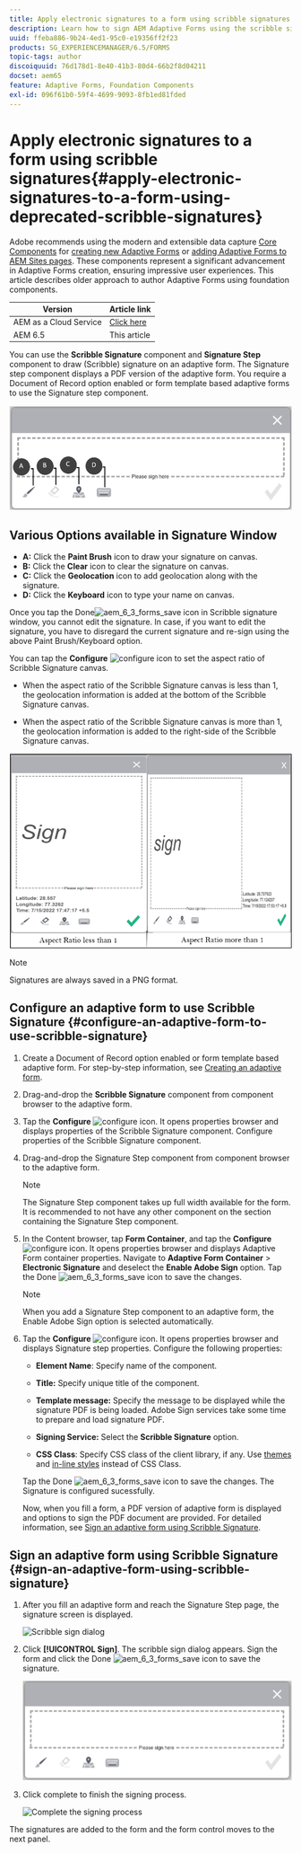 ```yaml
---
title: Apply electronic signatures to a form using scribble signatures
description: Learn how to sign AEM Adaptive Forms using the scribble signature. You can use the scribble signature and signature step to draw the signature on an form. 
uuid: ffeba886-9b24-4ed1-95c0-e19356ff2f23
products: SG_EXPERIENCEMANAGER/6.5/FORMS
topic-tags: author
discoiquuid: 76d178d1-8e40-41b3-80d4-66b2f8d04211
docset: aem65
feature: Adaptive Forms, Foundation Components
exl-id: 096f61b0-59f4-4699-9093-8fb1ed81fded
---
```

# Apply electronic signatures to a form using scribble signatures{#apply-electronic-signatures-to-a-form-using-deprecated-scribble-signatures}

<span class="preview"> Adobe recommends using the modern and extensible data capture [Core Components](https://experienceleague.adobe.com/docs/experience-manager-core-components/using/adaptive-forms/introduction.html) for [creating new Adaptive Forms](/help/forms/using/create-an-adaptive-form-core-components.md) or [adding Adaptive Forms to AEM Sites pages](/help/forms/using/create-or-add-an-adaptive-form-to-aem-sites-page.md). These components represent a significant advancement in Adaptive Forms creation, ensuring impressive user experiences. This article describes older approach to author Adaptive Forms using foundation components. </span>


| Version | Article link |
| -------- | ---------------------------- |
| AEM as a Cloud Service |    [Click here](https://experienceleague.adobe.com/docs/experience-manager-cloud-service/content/forms/adaptive-forms-authoring/authoring-adaptive-forms-foundation-components/add-components-to-an-adaptive-form/signing-forms-using-scribble.html)                  |
| AEM 6.5     | This article         |


You can use the **Scribble Signature** component and **Signature Step** component to draw (Scribble) signature on an adaptive form. The Signature step component displays a PDF version of the adaptive form. You require a Document of Record option enabled or form template based adaptive forms to use the Signature step component.

![Scribble sign dialog](/help/forms/using/assets/scribble-signature.png)

## Various Options available in Signature Window

* **A:** Click the **Paint Brush** icon to draw your signature on canvas.
* **B:** Click the **Clear** icon to clear the signature on canvas.
* **C:** Click the **Geolocation** icon to add geolocation along with the signature.
* **D:** Click the **Keyboard** icon to type your name on canvas. 

 Once you tap the Done![aem_6_3_forms_save](assets/aem_6_3_forms_save.png) icon in Scribble signature window, you cannot edit the signature. In case, if you want to edit the signature, you have to disregard the current signature and re-sign using the above Paint Brush/Keyboard option.

You can tap the **Configure** ![configure](assets/configure.png) icon to set the aspect ratio of Scribble Signature canvas. 
* When the aspect ratio of the Scribble Signature canvas is less than 1, the geolocation information is added at the bottom of the Scribble Signature canvas.

* When the aspect ratio of the Scribble Signature canvas is more than 1, the geolocation information is added to the right-side of the Scribble Signature canvas. 
 
 ![scribble signature-bottom](/help/forms/using/assets/scribble-signature-aspectratio.PNG)


   >[!NOTE]
   >
   >Signatures are always saved in a PNG format.
   >
   
## Configure an adaptive form to use Scribble Signature {#configure-an-adaptive-form-to-use-scribble-signature}

1. Create a Document of Record option enabled or form template based adaptive form. For step-by-step information, see [Creating an adaptive form](../../forms/using/creating-adaptive-form.md).
1. Drag-and-drop the **Scribble Signature** component from component browser to the adaptive form.
1. Tap the **Configure** ![configure](assets/configure.png) icon. It opens properties browser and displays properties of the Scribble Signature component. Configure properties of the Scribble Signature component.
1. Drag-and-drop the Signature Step component from component browser to the adaptive form.

   >[!NOTE]
   >
   >The Signature Step component takes up full width available for the form. It is recommended to not have any other component on the section containing the Signature Step component.
   >

1. In the Content browser, tap **Form Container**, and tap the **Configure** ![configure](/help/forms/using/assets/configure.png) icon. It opens properties browser and displays Adaptive Form container properties. Navigate to **Adaptive Form Container** &gt; **Electronic Signature** and deselect the **Enable Adobe Sign** option. Tap the Done ![aem_6_3_forms_save](assets/aem_6_3_forms_save.png) icon to save the changes.

   >[!NOTE]
   >
   >When you add a Signature Step component to an adaptive form, the Enable Adobe Sign option is selected automatically.
   >

1. Tap the **Configure** ![configure](assets/configure.png) icon. It opens properties browser and displays Signature step properties. Configure the following properties:

    * **Element Name**: Specify name of the component.

    * **Title:** Specify unique title of the component.
    * **Template message:** Specify the message to be displayed while the signature PDF is being loaded. Adobe Sign services take some time to prepare and load signature PDF.
    * **Signing Service:** Select the **Scribble Signature** option.

    * **CSS Class**: Specify CSS class of the client library, if any. Use [themes](../../forms/using/themes.md) and [in-line styles](../../forms/using/inline-style-adaptive-forms.md) instead of CSS Class.

   Tap the Done ![aem_6_3_forms_save](assets/aem_6_3_forms_save.png) icon to save the changes. The Signature is configured sucessfully.

   Now, when you fill a form, a PDF version of adaptive form is displayed and options to sign the PDF document are provided. For detailed information, see [Sign an adaptive form using Scribble Signature](../../forms/using/signing-forms-using-scribble.md#sign-an-adaptive-form-using-scribble-signature).

## Sign an adaptive form using Scribble Signature {#sign-an-adaptive-form-using-scribble-signature}

1. After you fill an adaptive form and reach the Signature Step page, the signature screen is displayed.

   ![Scribble sign dialog](/help/forms/using/assets/esignscribblesign.jpg)

1. Click **[!UICONTROL Sign]**. The scribble sign dialog appears. Sign the form and click the Done ![aem_6_3_forms_save](assets/aem_6_3_forms_save.png) icon to save the signature.

   ![Scribble sign dialog](/help/forms/using/assets/scribblewidget.png)

1. Click complete to finish the signing process.

   ![Complete the signing process](/help/forms/using/assets/scribblecomplete.jpg)

The signatures are added to the form and the form control moves to the next panel.
